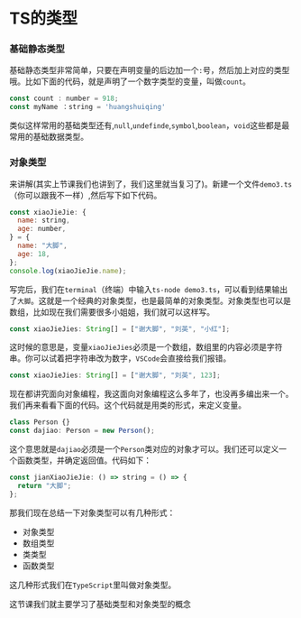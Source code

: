 # TS的类型

### 基础静态类型

基础静态类型非常简单，只要在声明变量的后边加一个`:`号，然后加上对应的类型哦。比如下面的代码，就是声明了一个数字类型的变量，叫做`count`。

```js
const count : number = 918;
const myName ：string = 'huangshuiqing'
```

类似这样常用的基础类型还有,`null`,`undefinde`,`symbol`,`boolean`，`void`这些都是最常用的基础数据类型。

### 对象类型

来讲解(其实上节课我们也讲到了，我们这里就当复习了)。新建一个文件`demo3.ts`（你可以跟我不一样）,然后写下如下代码。

```js
const xiaoJieJie: {
  name: string,
  age: number,
} = {
  name: "大脚",
  age: 18,
};
console.log(xiaoJieJie.name);
```

写完后，我们在`terminal`（终端）中输入`ts-node demo3.ts`，可以看到结果输出了`大脚`。这就是一个经典的对象类型，也是最简单的对象类型。对象类型也可以是数组，比如现在我们需要很多小姐姐，我们就可以这样写。

```js
const xiaoJieJies: String[] = ["谢大脚", "刘英", "小红"];
```

这时候的意思是，变量`xiaoJieJies`必须是一个数组，数组里的内容必须是字符串。你可以试着把字符串改为数字，`VSCode`会直接给我们报错。

```js
const xiaoJieJies: String[] = ["谢大脚", "刘英", 123];
```

现在都讲究面向对象编程，我这面向对象编程这么多年了，也没再多编出来一个。我们再来看看下面的代码。这个代码就是用类的形式，来定义变量。

```js
class Person {}
const dajiao: Person = new Person();
```

这个意思就是`dajiao`必须是一个`Person`类对应的对象才可以。我们还可以定义一个函数类型，并确定返回值。代码如下：

```js
const jianXiaoJieJie: () => string = () => {
  return "大脚";
};
```

那我们现在总结一下对象类型可以有几种形式：

- 对象类型
- 数组类型
- 类类型
- 函数类型

这几种形式我们在`TypeScript`里叫做对象类型。

这节课我们就主要学习了基础类型和对象类型的概念